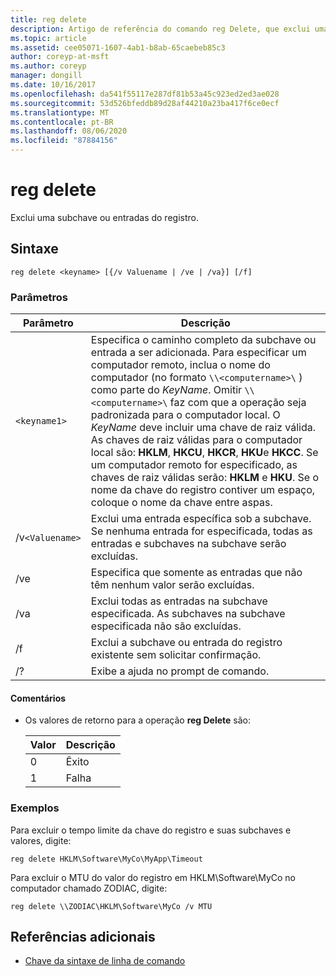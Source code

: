 ```yaml
---
title: reg delete
description: Artigo de referência do comando reg Delete, que exclui uma subchave ou entradas do registro.
ms.topic: article
ms.assetid: cee05071-1607-4ab1-b8ab-65caebeb85c3
author: coreyp-at-msft
ms.author: coreyp
manager: dongill
ms.date: 10/16/2017
ms.openlocfilehash: da541f55117e287df81b53a45c923ed2ed3ae028
ms.sourcegitcommit: 53d526bfeddb89d28af44210a23ba417f6ce0ecf
ms.translationtype: MT
ms.contentlocale: pt-BR
ms.lasthandoff: 08/06/2020
ms.locfileid: "87884156"
---
```

# <a name="reg-delete"></a>reg delete

Exclui uma subchave ou entradas do registro.

## <a name="syntax"></a>Sintaxe

```
reg delete <keyname> [{/v Valuename | /ve | /va}] [/f]
```

### <a name="parameters"></a>Parâmetros

| Parâmetro | Descrição |
|--|--|
| `<keyname1>` | Especifica o caminho completo da subchave ou entrada a ser adicionada. Para especificar um computador remoto, inclua o nome do computador (no formato `\\<computername>\` ) como parte do *KeyName*. Omitir `\\<computername>\` faz com que a operação seja padronizada para o computador local. O *KeyName* deve incluir uma chave de raiz válida. As chaves de raiz válidas para o computador local são: **HKLM**, **HKCU**, **HKCR**, **HKU**e **HKCC**. Se um computador remoto for especificado, as chaves de raiz válidas serão: **HKLM** e **HKU**. Se o nome da chave do registro contiver um espaço, coloque o nome da chave entre aspas. |
| /v`<Valuename>` | Exclui uma entrada específica sob a subchave. Se nenhuma entrada for especificada, todas as entradas e subchaves na subchave serão excluídas. |
| /ve | Especifica que somente as entradas que não têm nenhum valor serão excluídas. |
| /va | Exclui todas as entradas na subchave especificada. As subchaves na subchave especificada não são excluídas. |
| /f | Exclui a subchave ou entrada do registro existente sem solicitar confirmação. |
| /? | Exibe a ajuda no prompt de comando. |

#### <a name="remarks"></a>Comentários

- Os valores de retorno para a operação **reg Delete** são:

    | Valor | Descrição |
    |--|--|
    | 0 | Êxito |
    | 1 | Falha |

### <a name="examples"></a>Exemplos

Para excluir o tempo limite da chave do registro e suas subchaves e valores, digite:

```
reg delete HKLM\Software\MyCo\MyApp\Timeout
```

Para excluir o MTU do valor do registro em HKLM\Software\MyCo no computador chamado ZODIAC, digite:

```
reg delete \\ZODIAC\HKLM\Software\MyCo /v MTU
```

## <a name="additional-references"></a>Referências adicionais

- [Chave da sintaxe de linha de comando](command-line-syntax-key.md)
